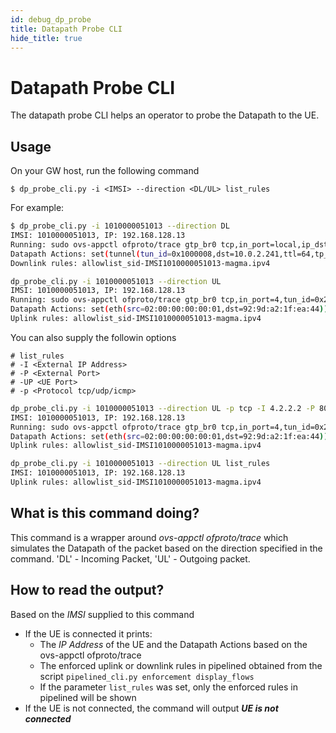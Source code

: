 ```yaml
---
id: debug_dp_probe
title: Datapath Probe CLI
hide_title: true
---
```


# Datapath Probe CLI

The datapath probe CLI helps an operator to probe the Datapath to the UE.

## Usage

On your GW host, run the following command

```$ dp_probe_cli.py -i <IMSI> --direction <DL/UL> list_rules```

For example:
```sh
$ dp_probe_cli.py -i 1010000051013 --direction DL
IMSI: 1010000051013, IP: 192.168.128.13
Running: sudo ovs-appctl ofproto/trace gtp_br0 tcp,in_port=local,ip_dst=192.168.128.13,ip_src=8.8.8.8,tcp_src=80,tcp_dst=3372
Datapath Actions: set(tunnel(tun_id=0x1000008,dst=10.0.2.241,ttl=64,tp_dst=2152,flags(df|key))),pop_eth,2
Downlink rules: allowlist_sid-IMSI1010000051013-magma.ipv4
```

```sh
dp_probe_cli.py -i 1010000051013 --direction UL
IMSI: 1010000051013, IP: 192.168.128.13
Running: sudo ovs-appctl ofproto/trace gtp_br0 tcp,in_port=4,tun_id=0x2,ip_dst=8.8.8.8,ip_src=192.168.128.13,tcp_src=3372,tcp_dst=80
Datapath Actions: set(eth(src=02:00:00:00:00:01,dst=92:9d:a2:1f:ea:44)),1
Uplink rules: allowlist_sid-IMSI1010000051013-magma.ipv4
```

You can also supply the followin options
```
# list_rules
# -I <External IP Address>
# -P <External Port>
# -UP <UE Port>
# -p <Protocol tcp/udp/icmp>
```

```sh
dp_probe_cli.py -i 1010000051013 --direction UL -p tcp -I 4.2.2.2 -P 8080 -UP 3172
IMSI: 1010000051013, IP: 192.168.128.13
Running: sudo ovs-appctl ofproto/trace gtp_br0 tcp,in_port=4,tun_id=0x2,ip_dst=4.2.2.2,ip_src=192.168.128.13,tcp_src=3172,tcp_dst=8080
Datapath Actions: set(eth(src=02:00:00:00:00:01,dst=92:9d:a2:1f:ea:44)),1
Uplink rules: allowlist_sid-IMSI1010000051013-magma.ipv4
```

```sh
dp_probe_cli.py -i 1010000051013 --direction UL list_rules
IMSI: 1010000051013, IP: 192.168.128.13
Uplink rules: allowlist_sid-IMSI1010000051013-magma.ipv4
```

## What is this command doing?

This command is a wrapper around *ovs-appctl ofproto/trace* which simulates the Datapath of the packet based on the direction specified in the command. 'DL' - Incoming Packet, 'UL' - Outgoing packet.

## How to read the output?

Based on the *IMSI* supplied to this command
- If the UE is connected it prints:
    - The *IP Address* of the UE and the Datapath Actions based on the ovs-appctl ofproto/trace
    - The enforced uplink or downlink rules in pipelined obtained from the script ```pipelined_cli.py enforcement display_flows```
    - If the parameter `list_rules` was set, only the enforced rules in pipelined will be shown
- If the UE is not connected, the command will output ***UE is not connected***
